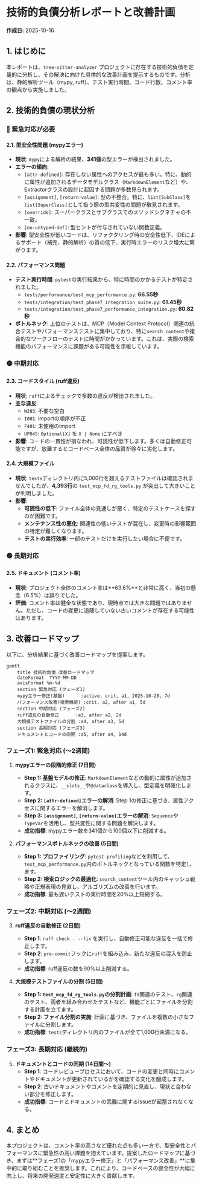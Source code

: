 # 技術的負債分析レポートと改善計画

**作成日:** 2025-10-16

## 1. はじめに

本レポートは、`tree-sitter-analyzer` プロジェクトに存在する技術的負債を定量的に分析し、その解決に向けた具体的な改善計画を提示するものです。分析は、静的解析ツール（mypy, ruff）、テスト実行時間、コード行数、コメント率の観点から実施しました。

## 2. 技術的負債の現状分析

### 🔴 緊急対応が必要

#### 2.1. 型安全性問題 (mypyエラー)

- **現状**: `mypy`による解析の結果、**341個**の型エラーが検出されました。
- **エラーの傾向**:
    - `[attr-defined]`: 存在しない属性へのアクセスが最も多い。特に、動的に属性が追加されるデータモデルクラス（`MarkdownElement`など）や、Extractorクラスの設計に起因する問題が多数見られます。
    - `[assignment]`, `[return-value]`: 型の不整合。特に、`list[SubClass]`を`list[SuperClass]`として扱う際の型共変性の問題が散見されます。
    - `[override]`: スーパークラスとサブクラスでのメソッドシグネチャの不一致。
    - `[no-untyped-def]`: 型ヒントが付与されていない関数定義。
- **影響**: 型安全性が低いコードは、リファクタリング時の安全性低下、IDEによるサポート（補完、静的解析）の質の低下、実行時エラーのリスク増大に繋がります。

#### 2.2. パフォーマンス問題

- **テスト実行時間**: `pytest`の実行結果から、特に時間のかかるテストが特定されました。
    - `tests/performance/test_mcp_performance.py`: **66.55秒**
    - `tests/integration/test_phase7_integration_suite.py`: **61.45秒**
    - `tests/integration/test_phase7_performance_integration.py`: **60.82秒**
- **ボトルネック**: 上位のテストは、MCP（Model Context Protocol）関連の統合テストやパフォーマンステストに集中しており、特に`search_content`や複合的なワークフローのテストに時間がかかっています。これは、実際の検索機能のパフォーマンスに課題がある可能性を示唆しています。

### 🟡 中期対応

#### 2.3. コードスタイル (ruff違反)

- **現状**: `ruff`によるチェックで多数の違反が検出されました。
- **主な違反**:
    - `W293`: 不要な空白
    - `I001`: importの順序が不正
    - `F401`: 未使用のimport
    - `UP045`: `Optional[X]` を `X | None` にすべき
- **影響**: コードの一貫性が損なわれ、可読性が低下します。多くは自動修正可能ですが、放置するとコードベース全体の品質が徐々に劣化します。

#### 2.4. 大規模ファイル

- **現状**: `tests`ディレクトリ内に5,000行を超えるテストファイルは確認されませんでしたが、**4,393行**の `test_mcp_fd_rg_tools.py` が突出して大きいことが判明しました。
- **影響**:
    - **可読性の低下**: ファイル全体の見通しが悪く、特定のテストケースを探すのが困難です。
    - **メンテナンス性の悪化**: 関連性の低いテストが混在し、変更時の影響範囲の特定が難しくなります。
    - **テストの実行効率**: 一部のテストだけを実行したい場合に不便です。

### 🟢 長期対応

#### 2.5. ドキュメント (コメント率)

- **現状**: プロジェクト全体のコメント率は**63.6%**と非常に高く、当初の懸念（6.5%）は誤りでした。
- **評価**: コメント率は健全な状態であり、現時点では大きな問題ではありません。ただし、コードの変更に追随していない古いコメントが存在する可能性はあります。

## 3. 改善ロードマップ

以下に、分析結果に基づく改善ロードマップを提案します。

```mermaid
gantt
    title 技術的負債 改善ロードマップ
    dateFormat  YYYY-MM-DD
    axisFormat %m-%d
    section 緊急対応 (フェーズ1)
    mypyエラー修正(基盤)      :active, crit, a1, 2025-10-20, 7d
    パフォーマンス改善(検索機能) :crit, a2, after a1, 5d
    section 中期対応 (フェーズ2)
    ruff違反の自動修正      :a3, after a2, 2d
    大規模テストファイルの分割 :a4, after a3, 5d
    section 長期対応 (フェーズ3)
    ドキュメントとコードの同期 :a5, after a4, 14d
```

### フェーズ1: 緊急対応 (〜2週間)

1.  **mypyエラーの段階的修正 (7日間)**
    - **Step 1: 基盤モデルの修正**: `MarkdownElement`などの動的に属性が追加されるクラスに、`__slots__`や`@dataclass`を導入し、型定義を明確化します。
    - **Step 2: `[attr-defined]`エラーの解消**: Step 1の修正に基づき、属性アクセスに関するエラーを解消します。
    - **Step 3: `[assignment]`, `[return-value]`エラーの解消**: `Sequence`や`TypeVar`を活用し、型共変性に関する問題を解決します。
    - **成功指標**: mypyエラー数を341個から100個以下に削減する。

2.  **パフォーマンスボトルネックの改善 (5日間)**
    - **Step 1: プロファイリング**: `pytest-profiling`などを利用して、`test_mcp_performance.py`内のボトルネックとなっている関数を特定します。
    - **Step 2: 検索ロジックの最適化**: `search_content`ツール内のキャッシュ戦略や正規表現の見直し、アルゴリズムの改善を行います。
    - **成功指標**: 最も遅いテストの実行時間を20%以上短縮する。

### フェーズ2: 中期対応 (〜2週間)

3.  **ruff違反の自動修正 (2日間)**
    - **Step 1**: `ruff check . --fix` を実行し、自動修正可能な違反を一括で修正します。
    - **Step 2**: `pre-commit`フックに`ruff`を組み込み、新たな違反の混入を防止します。
    - **成功指標**: ruff違反の数を90%以上削減する。

4.  **大規模テストファイルの分割 (5日間)**
    - **Step 1: `test_mcp_fd_rg_tools.py`の分割計画**: `fd`関連のテスト、`rg`関連のテスト、両者を組み合わせたテストなど、機能ごとにファイルを分割する計画を立てます。
    - **Step 2: ファイル分割の実施**: 計画に基づき、ファイルを複数の小さなファイルに分割します。
    - **成功指標**: `tests`ディレクトリ内のファイルが全て1,000行未満になる。

### フェーズ3: 長期対応 (継続的)

5.  **ドキュメントとコードの同期 (14日間〜)**
    - **Step 1**: コードレビュープロセスにおいて、コードの変更と同時にコメントやドキュメントが更新されているかを確認する文化を醸成します。
    - **Step 2**: 古いドキュメントやコメントを定期的に見直し、現状と合わない部分を修正します。
    - **成功指標**: コードとドキュメントの乖離に関するIssueが起票されなくなる。

## 4. まとめ

本プロジェクトは、コメント率の高さなど優れた点も多い一方で、型安全性とパフォーマンスに緊急性の高い課題を抱えています。提案したロードマップに基づき、まずは**フェーズ1の「mypyエラー修正」と「パフォーマンス改善」**に集中的に取り組むことを推奨します。これにより、コードベースの健全性が大幅に向上し、将来の開発速度と安定性に大きく貢献します。
